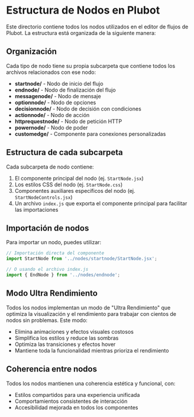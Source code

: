 # Estructura de Nodos en Plubot

Este directorio contiene todos los nodos utilizados en el editor de flujos de Plubot. La estructura
está organizada de la siguiente manera:

## Organización

Cada tipo de nodo tiene su propia subcarpeta que contiene todos los archivos relacionados con ese
nodo:

- **startnode/** - Nodo de inicio del flujo
- **endnode/** - Nodo de finalización del flujo
- **messagenode/** - Nodo de mensaje
- **optionnode/** - Nodo de opciones
- **decisionnode/** - Nodo de decisión con condiciones
- **actionnode/** - Nodo de acción
- **httprequestnode/** - Nodo de petición HTTP
- **powernode/** - Nodo de poder
- **customedge/** - Componente para conexiones personalizadas

## Estructura de cada subcarpeta

Cada subcarpeta de nodo contiene:

1. El componente principal del nodo (ej. `StartNode.jsx`)
2. Los estilos CSS del nodo (ej. `StartNode.css`)
3. Componentes auxiliares específicos del nodo (ej. `StartNodeControls.jsx`)
4. Un archivo `index.js` que exporta el componente principal para facilitar las importaciones

## Importación de nodos

Para importar un nodo, puedes utilizar:

```jsx
// Importación directa del componente
import StartNode from '../nodes/startnode/StartNode.jsx';

// O usando el archivo index.js
import { EndNode } from '../nodes/endnode';
```

## Modo Ultra Rendimiento

Todos los nodos implementan un modo de "Ultra Rendimiento" que optimiza la visualización y el
rendimiento para trabajar con cientos de nodos sin problemas. Este modo:

- Elimina animaciones y efectos visuales costosos
- Simplifica los estilos y reduce las sombras
- Optimiza las transiciones y efectos hover
- Mantiene toda la funcionalidad mientras prioriza el rendimiento

## Coherencia entre nodos

Todos los nodos mantienen una coherencia estética y funcional, con:

- Estilos compartidos para una experiencia unificada
- Comportamientos consistentes de interacción
- Accesibilidad mejorada en todos los componentes
